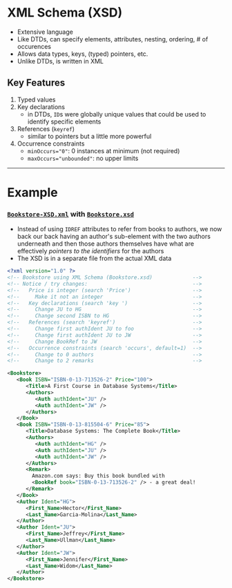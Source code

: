 # XML Schema (XSD)

- Extensive language
- Like DTDs, can specify elements, attributes, nesting, ordering, # of occurences
- Allows data types, keys, (typed) pointers, etc.
- Unlike DTDs, is written in XML

## Key Features

1. Typed values
2. Key declarations
    - in DTDs, `ID`s were globally unique values that could be used to identify specific elements
3. References (`keyref`)
    - similar to pointers but a little more powerful
4. Occurrence constraints
    - `minOccurs="0"`: 0 instances at minimum (not required)
    - `maxOccurs="unbounded"`: no upper limits

---

# Example 

### [`Bookstore-XSD.xml`](./Bookstore-XSD.xml) with [`Bookstore.xsd`](./Bookstore.xsd)

- Instead of using `IDREF` attributes to refer from books to authors, we now back our back having an author's sub-element with the two authors underneath and then those authors themselves have what are effectively *pointers to the identifiers* for the authors
- The XSD is in a separate file from the actual XML data

```xml
<?xml version="1.0" ?>
<!-- Bookstore using XML Schema (Bookstore.xsd)             -->
<!-- Notice / try changes:                                  -->
<!--   Price is integer (search 'Price')                    -->
<!--     Make it not an integer                             -->
<!--   Key declarations (search 'key ')                     -->
<!--     Change JU to HG                                    -->
<!--     Change second ISBN to HG                           -->
<!--   References (search 'keyref')                         -->
<!--     Change first authIdent JU to foo                   -->
<!--     Change first authIdent JU to JW                    -->
<!--     Change BookRef to JW                               -->
<!--   Occurrence constraints (search 'occurs', default=1)  -->
<!--     Change to 0 authors                                -->
<!--     Change to 2 remarks                                -->

<Bookstore>
   <Book ISBN="ISBN-0-13-713526-2" Price="100">
      <Title>A First Course in Database Systems</Title>
      <Authors>
         <Auth authIdent="JU" />
         <Auth authIdent="JW" />
      </Authors>
   </Book>
   <Book ISBN="ISBN-0-13-815504-6" Price="85">
      <Title>Database Systems: The Complete Book</Title>
      <Authors>
         <Auth authIdent="HG" />
         <Auth authIdent="JU" />
         <Auth authIdent="JW" />
      </Authors>
      <Remark>
        Amazon.com says: Buy this book bundled with
        <BookRef book="ISBN-0-13-713526-2" /> - a great deal!
      </Remark>
   </Book>
   <Author Ident="HG">
      <First_Name>Hector</First_Name>
      <Last_Name>Garcia-Molina</Last_Name>
   </Author>
   <Author Ident="JU">
      <First_Name>Jeffrey</First_Name>
      <Last_Name>Ullman</Last_Name>
   </Author>
   <Author Ident="JW">
      <First_Name>Jennifer</First_Name>
      <Last_Name>Widom</Last_Name>
   </Author>
</Bookstore>
```

